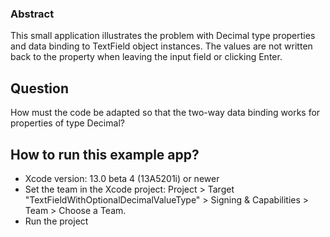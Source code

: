 ### Abstract
This small application illustrates the problem with Decimal type properties and data binding to TextField object instances.
The values are not written back to the property when leaving the input field or clicking Enter.

## Question
How must the code be adapted so that the two-way data binding works for properties of type Decimal?

## How to run this example app?
- Xcode version: 13.0 beta 4 (13A5201i) or newer
- Set the team in the Xcode project: 
  Project > Target "TextFieldWithOptionalDecimalValueType" > Signing & Capabilities > Team > Choose a Team.
- Run the project
